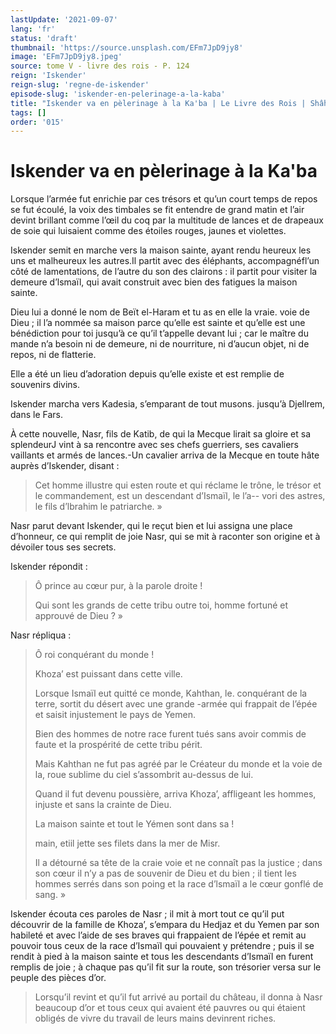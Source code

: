 ```yaml
---
lastUpdate: '2021-09-07'
lang: 'fr'
status: 'draft'
thumbnail: 'https://source.unsplash.com/EFm7JpD9jy8'
image: 'EFm7JpD9jy8.jpeg'
source: tome V - livre des rois - P. 124
reign: 'Iskender'
reign-slug: 'regne-de-iskender'
episode-slug: 'iskender-en-pelerinage-a-la-kaba'
title: "Iskender va en pèlerinage à la Ka'ba | Le Livre des Rois | Shâhnâmeh"
tags: []
order: '015'
---
```


<!-- LTeX: language=fr -->

# Iskender va en pèlerinage à la Ka'ba

Lorsque l’armée fut enrichie par ces trésors et qu’un court temps de repos se fut écoulé, la voix des timbales se fit entendre de grand matin et l’air devint brillant comme l’œil du coq par la multitude de lances et de drapeaux de soie qui luisaient comme des étoiles rouges, jaunes et violettes.

Iskender semit en marche vers la maison sainte, ayant rendu heureux les uns et malheureux les autres.Il partit avec des éléphants, accompagnéfl’un côté de lamentations, de l’autre du son des clairons : il partit pour visiter la demeure d’lsmaïl, qui avait construit avec bien des fatigues la maison sainte.

Dieu lui a donné le nom de Beït el-Haram et tu as en elle la vraie. voie de Dieu ; il l’a nommée sa maison parce qu’elle est sainte et qu’elle est une bénédiction pour toi jusqu’à ce qu’il t’appelle devant lui ; car le maître du mande n’a besoin ni de demeure, ni de nourriture, ni d’aucun objet, ni de repos, ni de flatterie.

Elle a été un lieu d’adoration depuis qu’elle existe et est remplie de souvenirs divins.

Iskender marcha vers Kadesia, s’emparant de tout musons. jusqu’à Djellrem, dans le Fars.

À cette nouvelle, Nasr, fils de Katib, de qui la Mecque lirait sa gloire et sa splendeurJ vint à sa rencontre avec ses chefs guerriers, ses cavaliers vaillants et armés de lances.-Un cavalier arriva de la Mecque en toute hâte auprès d’Iskender, disant :

> Cet homme illustre qui esten route et qui réclame le trône, le trésor et le commandement, est un descendant d’Ismaïl, le l’a--
vori des astres, le fils d’lbrahim le patriarche. »

Nasr parut devant Iskender, qui le reçut bien et lui assigna une place d’honneur, ce qui remplit de joie Nasr, qui se mit à raconter son origine et à dévoiler tous ses secrets.

Iskender répondit :

> Ô prince au cœur pur, à la parole droite !
>
> Qui sont les grands de cette tribu outre toi, homme fortuné et approuvé de Dieu ? »

Nasr répliqua :

> Ô roi conquérant du monde !
>
> Khoza’ est puissant dans cette ville.
>
> Lorsque Ismaïl eut quitté ce monde, Kahthan, le. conquérant de la terre, sortit du désert avec une grande -armée qui frappait de l’épée et saisit injustement le pays de Yemen.
>
> Bien des hommes de notre race furent tués sans avoir commis de faute et la prospérité de cette tribu périt.
>
> Mais Kahthan ne fut pas agréé par le Créateur du monde et la voie de la, roue sublime du ciel s’assombrit au-dessus de lui.
>
> Quand il fut devenu poussière, arriva Khoza’, affligeant les hommes, injuste et sans la crainte de Dieu.
>
> La maison sainte et tout le Yémen sont dans sa !
>
> main, etiil jette ses filets dans la mer de Misr.
>
> Il a détourné sa tête de la craie voie et ne connaît pas la justice ; dans son cœur il n’y a pas de souvenir de Dieu et du bien ; il tient les hommes serrés dans son poing et la race d’lsmaïl a le cœur gonflé de sang. »

Iskender écouta ces paroles de Nasr ; il mit à mort tout ce qu’il put découvrir de la famille de Khoza’, s’empara du Hedjaz et du Yemen par son habileté et avec l’aide de ses braves qui frappaient de l’épée et remit au pouvoir tous ceux de la race d’Ismaïl qui pouvaient y prétendre ; puis il se rendit à pied à la maison sainte et tous les descendants d’Ismaïl en furent remplis de joie ; à chaque pas qu’il fit sur la route, son trésorier versa sur le peuple des pièces d’or.
>
> Lorsqu’il revint et qu’il fut arrivé au portail du château, il donna à Nasr beaucoup d’or et tous ceux qui avaient été pauvres ou qui étaient obligés de vivre du travail de leurs mains devinrent riches.

